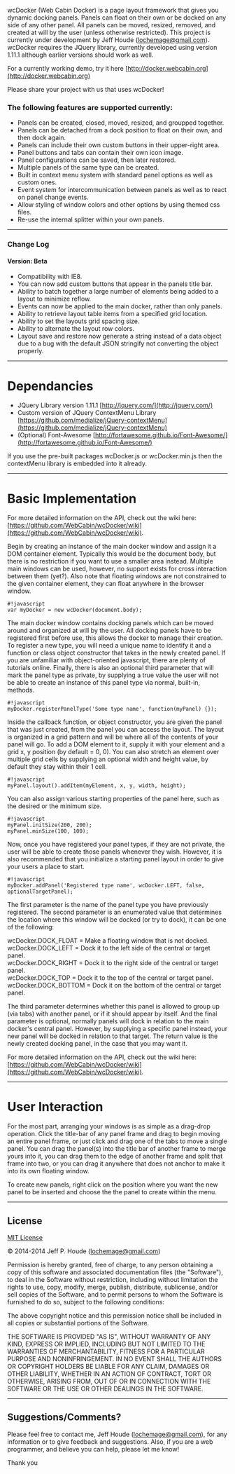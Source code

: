 wcDocker (Web Cabin Docker) is a page layout framework that gives you dynamic docking panels.  Panels can float on their own or be docked on any side of any other panel.  All panels can be moved, resized, removed, and created at will by the user (unless otherwise restricted).  This project is currently under development by Jeff Houde (lochemage@gmail.com).  wcDocker requires the JQuery library, currently developed using version 1.11.1 although earlier versions should work as well.

For a currently working demo, try it here [http://docker.webcabin.org](http://docker.webcabin.org)

Please share your project with us that uses wcDocker!


### The following features are supported currently: ###
* Panels can be created, closed, moved, resized, and groupped together.
* Panels can be detached from a dock position to float on their own, and then dock again.
* Panels can include their own custom buttons in their upper-right area.
* Panel buttons and tabs can contain their own icon image.
* Panel configurations can be saved, then later restored.
* Multiple panels of the same type can be created.
* Built in context menu system with standard panel options as well as custom ones.
* Event system for intercommunication between panels as well as to react on panel change events.
* Allow styling of window colors and other options by using themed css files.
* Re-use the internal splitter within your own panels.

****
### Change Log ###
#### Version: Beta ####
* Compatibility with IE8.
* You can now add custom buttons that appear in the panels title bar.
* Ability to batch together a large number of elements being added to a layout to minimize reflow.
* Events can now be applied to the main docker, rather than only panels.
* Ability to retrieve layout table items from a specified grid location.
* Ability to set the layouts grid spacing size.
* Ability to alternate the layout row colors.
* Layout save and restore now generate a string instead of a data object due to a bug with the default JSON stringify not converting the object properly.

****
# Dependancies #

* JQuery Library version 1.11.1 [http://jquery.com/](http://jquery.com/)
* Custom version of JQuery ContextMenu Library [https://github.com/medialize/jQuery-contextMenu](https://github.com/medialize/jQuery-contextMenu)
* (Optional) Font-Awesome [http://fortawesome.github.io/Font-Awesome/](http://fortawesome.github.io/Font-Awesome/)

If you use the pre-built packages wcDocker.js or wcDocker.min.js then the contextMenu library is embedded into it already.

****
# Basic Implementation #

For more detailed information on the API, check out the wiki here: [https://github.com/WebCabin/wcDocker/wiki](https://github.com/WebCabin/wcDocker/wiki).

Begin by creating an instance of the main docker window and assign it a DOM container element.
Typically this would be the document body, but there is no restriction if you want to use a
smaller area instead.  Multiple main windows can be used, however, no support exists for
cross interaction between them (yet?).  Also note that floating windows are not constrained to
the given container element, they can float anywhere in the browser window.
```
#!javascript
var myDocker = new wcDocker(document.body);
```
The main docker window contains docking panels which can be moved around and organized at will by the user.
All docking panels have to be registered first before use, this allows the docker to manage their creation.
To register a new type, you will need a unique name to identify it and a function or class object constructor that
takes in the newly created panel.  If you are unfamiliar with object-oriented javascript, there are plenty of
tutorials online.  Finally, there is also an optional third parameter that will mark the panel type as private,
by supplying a true value the user will not be able to create an instance of this panel type via normal, built-in,
methods.
```
#!javascript
myDocker.registerPanelType('Some type name', function(myPanel) {});
```
Inside the callback function, or object constructor, you are given the panel that was just created, from the panel
you can access the layout.  The layout is organized in a grid pattern and will be where all of the contents of your
panel will go.  To add a DOM element to it, supply it with your element and a grid x, y position (by default = 0, 0).
You can also stretch an element over multiple grid cells by supplying an optional width and height value, by default
they stay within their 1 cell.
```
#!javascript
myPanel.layout().addItem(myElement, x, y, width, height);
```
You can also assign various starting properties of the panel here, such as the desired or the minimum size.
```
#!javascript
myPanel.initSize(200, 200);
myPanel.minSize(100, 100);
```
Now, once you have registered your panel types, if they are not private, the user will be able to create those panels
whenever they wish.  However, it is also recommended that you initialize a starting panel layout in order to give
your users a place to start.
```
#!javascript
myDocker.addPanel('Registered type name', wcDocker.LEFT, false, optionalTargetPanel);
```
The first parameter is the name of the panel type you have previously registered.
The second parameter is an enumerated value that determines the location where this window will be docked
(or try to dock), it can be one of the following:  

wcDocker.DOCK_FLOAT    = Make a floating window that is not docked.  
wcDocker.DOCK_LEFT     = Dock it to the left side of the central or target panel.  
wcDocker.DOCK_RIGHT    = Dock it to the right side of the central or target panel.  
wcDocker.DOCK_TOP      = Dock it to the top of the central or target panel.  
wcDocker.DOCK_BOTTOM   = Dock it on the bottom of the central or target panel.  

The third parameter determines whether this panel is allowed to group up (via tabs) with another panel, or if it should
appear by itself.
And the final parameter is optional, normally panels will dock in relation to the main docker's central
panel. However, by supplying a specific panel instead, your new panel will be docked in relation to that target.
The return value is the newly created docking panel, in the case that you may want it.

For more detailed information on the API, check out the wiki here: [https://github.com/WebCabin/wcDocker/wiki](https://github.com/WebCabin/wcDocker/wiki).

****
# User Interaction #

For the most part, arranging your windows is as simple as a drag-drop operation.  Click the title-bar of any panel frame and drag to begin moving an entire panel frame, or just click and drag one of the tabs to move a single panel.  You can drag the panel(s) into the title bar of another frame to merge yours into it, you can drag them to the edge of another frame and split that frame into two, or you can drag it anywhere that does not anchor to make it into its own floating window.

To create new panels, right click on the position where you want the new panel to be inserted and choose the the panel to create within the menu.

****
## License ##

[MIT License](http://www.opensource.org/licenses/mit-license.php)

&copy; 2014-2014 Jeff P. Houde ([lochemage@gmail.com](mailto:lochemage@gmail.com))

Permission is hereby granted, free of charge, to any person obtaining a copy of this software and associated documentation files (the "Software"), to deal in the Software without restriction, including without limitation the rights to use, copy, modify, merge, publish, distribute, sublicense, and/or sell copies of the Software, and to permit persons to whom the Software is furnished to do so, subject to the following conditions:

The above copyright notice and this permission notice shall be included in all copies or substantial portions of the Software.

THE SOFTWARE IS PROVIDED "AS IS", WITHOUT WARRANTY OF ANY KIND, EXPRESS OR IMPLIED, INCLUDING BUT NOT LIMITED TO THE WARRANTIES OF MERCHANTABILITY, FITNESS FOR A PARTICULAR PURPOSE AND NONINFRINGEMENT. IN NO EVENT SHALL THE AUTHORS OR COPYRIGHT HOLDERS BE LIABLE FOR ANY CLAIM, DAMAGES OR OTHER LIABILITY, WHETHER IN AN ACTION OF CONTRACT, TORT OR OTHERWISE, ARISING FROM, OUT OF OR IN CONNECTION WITH THE SOFTWARE OR THE USE OR OTHER DEALINGS IN THE SOFTWARE.

****
## Suggestions/Comments? ##
Please feel free to contact me, Jeff Houde ([lochemage@gmail.com](mailto:lochemage@gmail.com)), for any information or to give feedback and suggestions.  Also, if you are a web programmer, and believe you can help, please let me know!

Thank you
